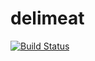 # delimeat
[![Build Status](https://travis-ci.org/delimeat/delimeat.svg?branch=master)](https://travis-ci.org/delimeat/delimeat)
